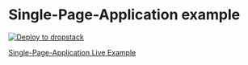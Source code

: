 # Single-Page-Application example

[![Deploy to dropstack](https://deploy.cloud.dropstack.run/button.svg)](https://deploy.cloud.dropstack.run?repo=https://github.com/CodeCommission/dropstack-examples/tree/master/spa-example)

[Single-Page-Application Live Example](https://okwwqnkl.cloud.dropstack.run)
